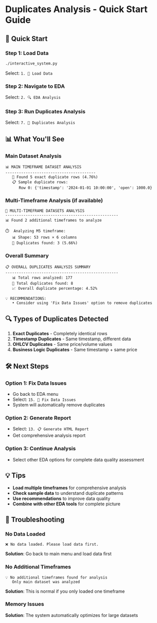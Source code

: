 # Duplicates Analysis - Quick Start Guide

## 🚀 Quick Start

### Step 1: Load Data
```bash
./interactive_system.py
```
Select: `1. 📁 Load Data`

### Step 2: Navigate to EDA
Select: `2. 🔍 EDA Analysis`

### Step 3: Run Duplicates Analysis
Select: `7. 🔄 Duplicates Analysis`

## 📊 What You'll See

### Main Dataset Analysis
```
📊 MAIN TIMEFRAME DATASET ANALYSIS
----------------------------------------
   🔄 Found 5 exact duplicate rows (4.76%)
   📋 Sample duplicate rows:
      Row 0: {'timestamp': '2024-01-01 10:00:00', 'open': 1000.0}
```

### Multi-Timeframe Analysis (if available)
```
🔄 MULTI-TIMEFRAME DATASETS ANALYSIS
--------------------------------------------------
📊 Found 2 additional timeframes to analyze

⏱️  Analyzing M5 timeframe:
   📊 Shape: 53 rows × 6 columns
   🔄 Duplicates found: 3 (5.66%)
```

### Overall Summary
```
📋 OVERALL DUPLICATES ANALYSIS SUMMARY
--------------------------------------------------
   📊 Total rows analyzed: 177
   🔄 Total duplicates found: 8
   📈 Overall duplicate percentage: 4.52%

💡 RECOMMENDATIONS:
   • Consider using 'Fix Data Issues' option to remove duplicates
```

## 🔍 Types of Duplicates Detected

1. **Exact Duplicates** - Completely identical rows
2. **Timestamp Duplicates** - Same timestamp, different data
3. **OHLCV Duplicates** - Same price/volume values
4. **Business Logic Duplicates** - Same timestamp + same price

## 🛠️ Next Steps

### Option 1: Fix Data Issues
- Go back to EDA menu
- Select: `15. 🧹 Fix Data Issues`
- System will automatically remove duplicates

### Option 2: Generate Report
- Select: `13. 📋 Generate HTML Report`
- Get comprehensive analysis report

### Option 3: Continue Analysis
- Select other EDA options for complete data quality assessment

## 💡 Tips

- **Load multiple timeframes** for comprehensive analysis
- **Check sample data** to understand duplicate patterns
- **Use recommendations** to improve data quality
- **Combine with other EDA tools** for complete picture

## 🔧 Troubleshooting

### No Data Loaded
```
❌ No data loaded. Please load data first.
```
**Solution**: Go back to main menu and load data first

### No Additional Timeframes
```
💡 No additional timeframes found for analysis
   Only main dataset was analyzed
```
**Solution**: This is normal if you only loaded one timeframe

### Memory Issues
**Solution**: The system automatically optimizes for large datasets
